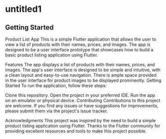 # untitled1



## Getting Started

Product List App
This is a simple Flutter application that allows the user to view a list of products with their names, prices, and images. The app is designed to be a user interface prototype that showcases how to build a basic product listing application using Flutter.

Features
The app displays a list of products with their names, prices, and images.
The app's user interface is designed to be simple and intuitive, with a clean layout and easy-to-use navigation.
There is ample space provided in the user interface for product images to be displayed prominently.
Getting Started
To run the application, follow these steps:

Clone this repository.
Open the project in your preferred IDE.
Run the app on an emulator or physical device.
Contributing
Contributions to this project are welcome. If you find any issues or have suggestions for improvements, please submit them via the project's issue tracker.



Acknowledgments
This project was inspired by the need to build a simple product listing application using Flutter. Thanks to the Flutter community for providing excellent resources and tools to make this project possible.
